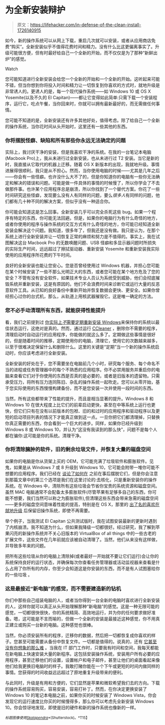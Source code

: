 # 为全新安装辩护

> 原文：<https://lifehacker.com/in-defense-of-the-clean-install-1726140915>

如今，新的操作系统可以从网上下载，重启几次就可以安装，或者从应用商店免费“购买”。全新安装似乎不值得花费时间和精力。没有什么比这更偏离事实了。升级可能很方便，但有时最好给自己一个全新的开始，而不仅仅是为了那种“新鲜出炉”的感觉。

Watch

您可能知道进行全新安装会给您一个全新的开始和一个全新的开始。这听起来可能不错，但当你想到你将投入时间和精力让一切恢复到你喜欢的方式时，就地升级是非常诱人的。更诱人的是，每一个现代操作系统——如 Windows 10 或 OS X Yosemite(以及不久的 El Capitan)——都让它变得如此简单:只需下载一个安装程序，运行它，吃点午餐，当你回来时，你就可以拥有最新最好的，而无需做任何事情。

您可能不知道的是，全新安装还有许多其他好处，值得考虑。除了给自己一个全新的操作系统，当你花时间从头开始时，这里还有一些其他的东西。

### 你将摆脱怪癖、缺陷和所有那些你永远无法确定的问题

实际上，我讨厌干净的安装，但是我喜欢干净的系统。在我的一台笔记本电脑(Macbook Pro)上，我从未进行过全新安装，也从未进行过 T2 安装。当它是新的时，我直接从它取代的机器上迁移。随着 OS X 新版本的出现，我就地升级。事情进展得很顺利，我只是从不担心。然而，当你使用电脑的时候——尤其是几年之后——你会有一些怪癖。也许没什么大不了的，但是你知道你的电脑有一些你无法确定和解决的错误和问题。可能是做一件具体的事情的时候慢了，所以你学会了不去做那件事。也许某个应用程序总是崩溃，所以你找到了一个替代方案。你花了一些时间研究这些怪癖，发现要么没有人有同样的问题，要么*很多人*有同样的问题，他们都有几十种不同的解决方案，但似乎没有一种适合你。

你可能会知道这是怎么回事。全新安装几乎可以完全杀死这些 bug。如果一个程序有特定的东西，你可能无法回避。但是，如果你的电脑行为有什么奇怪的地方，或者你使用的程序与操作系统的交互方式有什么奇怪的地方，你可能已经知道全新安装会解决这个问题。我知道，很多年了，但我还是没有做。我只是认为，在那个系统上进行全新安装并让一切恢复正常的麻烦和努力是不值得的。事实上，我在试图解决这台 Macbook Pro 的无数唤醒问题、USB 怪癖和多显示器问题时所损失的实际生产时间，远远超过了擦拭驱动器、重新安装 Yosemite 和重新安装我实际使用的应用程序所花费的下午时间。

良好的全新安装也能让您安心。您是否曾经使用过 Windows 机器，并担心您可能在某个时候安装了一些不那么光明正大的东西，或者您可能在某个地方危及了您的安全？不管有没有安全软件，如果技术专业人员认为系统受到威胁，他们会彻底摧毁系统并重新安装，这是有原因的。他们不会浪费时间来诊断它或运行大量的反恶意软件工具。从已知的良好备份中重新开始并恢复数据会更快、更安全。如果你曾经担心过你的台式机，那么，从轨道上用核武器摧毁它。这是唯一确定的方法。

### 您不必手动清理所有东西，就能获得性能提升

看，我们之前提到过 [你实际上*不*需要定期重新安装 Windows](https://lifehacker.com/you-dont-need-to-regularly-reinstall-windows-heres-why-5435523)来保持你的系统以最佳状态运行，这绝对是真的。然而，通过运行 [CCleaner](https://www.piriform.com/ccleaner) ，删除你不需要的程序，清理启动时自动运行的应用程序，你能做的就这么多了。定期做这些事情是很好的，但是随着时间的推移，定期使用你的电脑，清理它，使用它的次数越来越多，以至于很难决定保留什么和删除什么。这里的关键是“定期”当一个新的操作系统启动时，你应该考虑进行全新安装。

全新安装的好处在于，您不需要坐在电脑前几个小时，研究每个服务、每个命名不当的进程或任务管理器中的每个不熟悉的应用程序。你不必禁用服务并重启你的电脑来查看它们对于你使用的东西是否真的是必要的，或者是旧版本的遗留物。只需承受压力，将所有压力连同陈旧、杂乱的操作系统一起吹走。您可以从零开始，基于您实际使用的东西慢慢构建备份，而不是您安装一次并使用一段时间的东西。

当然，所有这些都带来了性能的提升，而且是相当显著的提升。Windows 8 和 Windows 10 在很大程度上比它们的前辈启动更快，甚至在中等系统上运行也更快，但它们只有在没有以前版本的包袱、旧的和过时的应用程序和驱动程序以及更短的启动项目列表的情况下才能真正做到这一点。一旦你把它们都清理掉，只替换你真正需要的东西，你会看到一个巨大的进步。同样，如果你已经升级到 Windows 8 或 Windows 10，并认为“这没有我读到的那么快”，问题不是每个人都在骗你:这可能是你的系统。清理干净。

### 你将清除臃肿的软件，旧的剩余垃圾文件，并恢复大量的磁盘空间

如果你的电脑是你从货架上买的 OEM，它可能充满了垃圾软件和膨胀软件。见鬼，如果是从 Windows 7 或 8 升级到 Windows 10，它可能会附带一堆你可能不想要的应用程序。我们已经在 [谈论了如何在](https://lifehacker.com/the-complete-guide-to-avoiding-and-removing-windows-c-1630577558) 之前在事后摆脱它们，但是你会注意到那篇文章中的第三个选项是我们在这里讨论的:去核化，只是重新安装你的操作系统。在 Windows 中，清除所有这些垃圾会节省你宝贵的系统资源和磁盘空间。虽然 MAC 电脑通常不会配备太多膨胀软件(尽管苹果有足够多自己的东西，你可能不想要，我们当然可以称之为膨胀软件),但清理这些东西会带来急需的磁盘空间——更多的磁盘空间意味着性能的提高，特别是在 OS X，那里的 [出了名的喜欢在就地升级](https://www.reddit.com/r/apple/comments/2ujt4e/will_a_clean_install_offer_any_benefits_no/) 后保留旧操作系统，即使不再需要。

举个例子，当我测试 El Capitan 公共测试版时，我在试图安装最新的更新时遇到了内核崩溃。我不知道为什么，但如果我降级一切都很好。经过研究，我了解到苹果闪亮的新操作系统并不关心旧版本的 VirtualBox of all things 中的一些古老的扩展文件，这些文件在几年前就应该被自动清理了。当然，他们从来没有这样做，并导致多年来的问题。

把所有这些垃圾从你的电脑上清除掉(或者最好一开始就不要让它们运行)会让你的系统保持良好的运行状态，并确保每次你查看任务管理器或活动监视器来查看是什么占用了你所有的内存，你至少会知道这是你安装的东西，而不是有人试图塞给你的一些垃圾 。

### 这是最接近“新电脑”的感觉，而不需要建造新的钻机

你们中那些自己组装电脑的人，或者当你得到一台全新的电脑时喜欢进行全新安装的人，这样你就可以真正从头开始理解那种“新电脑”的感觉。这是一种无限可能的感觉，一切都很快很快，你的系统精简、高效地运行，并为你的任何要求做好准备。嗯，这可能是不言而喻的，但做一个全新的安装是最接近这种感觉，你不用真正建立或购买一台新的电脑。这种感觉也很棒。

当然，你必须安装所有的程序，迁移你的数据，然后把一切都恢复成你喜欢的样子。您甚至可能需要从备份中恢复文件。一切都是值得的。说真的，还有 [它甚至没有你想象的那么难](https://lifehacker.com/how-to-do-a-clean-install-of-windows-without-losing-you-5983652) 。当我在 IT 部门工作时，只要我有时间和空间，我每天都能在新电脑上快速安装大量的新程序。这包括安装操作系统，安装用户所有必要的应用程序，甚至迁移他们的设置，设置帐户和电子邮件，甚至让他们的桌面看起来像他们给我更换旧电脑时的样子。我敢打赌你能在一个下午或更短的时间内做同样的事情。您获得的时间收益远远超过了原地重复升级带来的便利。

与此同时，升级是有用和方便的，它们显然是苹果和微软希望我们去的方向。下载的操作系统容易购买，容易安装，容易打补丁。然而，在你决定更换安装了 Windows 10 的笔记本电脑之前，如果你买的时候安装了 Windows Vista，你会发现它的运行速度比你买的时候慢得多，那么你可以考虑先全新安装 Windows 10。你会惊讶地发现，即使是旧的硬件和新的操作系统也像新的一样。

<small>*标题图像使用*</small>[<small>*Skalapendra*</small>](http://www.shutterstock.com/pic-191220212/stock-vector-cleaning-window.html?src=FMlbmYvFZmQ1sSHesIbcTA-1-91)<small>*(Shutterstock)。*T15】</small>